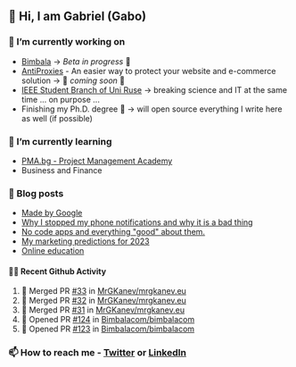 ## 👋 Hi, I am Gabriel (Gabo)

### 🔭 I’m currently working on
- [Bimbala](https://bimbala.com/) -> *Beta in progress* 🚀
- [AntiProxies](https://antiproxies.com/) - An easier way to protect your website and e-commerce solution -> 🚀 *coming soon* 🚀
- [IEEE Student Branch of Uni Ruse](https://github.com/IEEE-Student-Branch-of-Uni-Ruse) -> breaking science and IT at the same time ... on purpose ...
- Finishing my Ph.D. degree 🤔 -> will open source everything I write here as well (if possible)

### 🌱 I’m currently learning
- [PMA.bg - Project Management Academy](https://pma.bg/)
- Business and Finance

### 📖 Blog posts
<!-- BLOG-POST-LIST:START -->
- [Made by Google](https://mrgkanev.eu/posts/made-by-google/)
- [Why I stopped my phone notifications and why it is a bad thing](https://mrgkanev.eu/posts/why-i-stopped-my-phone-notifications/)
- [No code apps and everything &quot;good&quot; about them.](https://mrgkanev.eu/posts/no-code-apps-and-everything-good-about-them/)
- [My marketing predictions for 2023](https://mrgkanev.eu/posts/my-marketing-predictions-for-2023/)
- [Online education](https://mrgkanev.eu/posts/online-education/)
<!-- BLOG-POST-LIST:END -->

#### 🧑‍💻 Recent Github Activity

<!--START_SECTION:activity-->
1. 🎉 Merged PR [#33](https://github.com/MrGKanev/mrgkanev.eu/pull/33) in [MrGKanev/mrgkanev.eu](https://github.com/MrGKanev/mrgkanev.eu)
2. 🎉 Merged PR [#32](https://github.com/MrGKanev/mrgkanev.eu/pull/32) in [MrGKanev/mrgkanev.eu](https://github.com/MrGKanev/mrgkanev.eu)
3. 🎉 Merged PR [#31](https://github.com/MrGKanev/mrgkanev.eu/pull/31) in [MrGKanev/mrgkanev.eu](https://github.com/MrGKanev/mrgkanev.eu)
4. 💪 Opened PR [#124](https://github.com/Bimbalacom/bimbalacom/pull/124) in [Bimbalacom/bimbalacom](https://github.com/Bimbalacom/bimbalacom)
5. 💪 Opened PR [#123](https://github.com/Bimbalacom/bimbalacom/pull/123) in [Bimbalacom/bimbalacom](https://github.com/Bimbalacom/bimbalacom)
<!--END_SECTION:activity-->


### 📫 How to reach me - [Twitter](https://twitter.com/mrgkanev) or [LinkedIn](https://www.linkedin.com/in/mrgkanev) 
